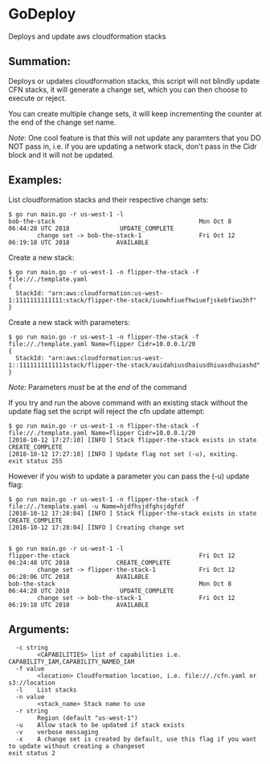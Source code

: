 # GoDeploy
Deploys and update aws cloudformation stacks

## Summation:
Deploys or updates cloudformation stacks, this script will not blindly update CFN stacks, it will generate a change set, which you can then choose to execute or reject. 

You can create multiple change sets, it will keep incrementing the counter at the end of the change set name.

_*Note*_: One cool feature is that this will not update any paramters that you DO NOT pass in, i.e. if you are updating a network stack, don't pass in the Cidr block and it will not be updated.

## Examples:
List cloudformation stacks and their respective change sets:
```
$ go run main.go -r us-west-1 -l
bob-the-stack                                        Mon Oct 8 06:44:28 UTC 2018              UPDATE_COMPLETE
        change set -> bob-the-stack-1                Fri Oct 12 06:19:18 UTC 2018             AVAILABLE
```

Create a new stack:
```
$ go run main.go -r us-west-1 -n flipper-the-stack -f file://./template.yaml
{
  StackId: "arn:aws:cloudformation:us-west-1:1111111111111:stack/flipper-the-stack/iuowhfiuefhwiuefjskebfiwu3hf"
}
```

Create a new stack with parameters:
```
$ go run main.go -r us-west-1 -n flipper-the-stack -f file://./template.yaml Name=flipper Cidr=10.0.0.1/20
{
  StackId: "arn:aws:cloudformation:us-west-1::1111111111111stack/flipper-the-stack/auidahiusdhaiusdhiuasdhuiashd"
}
```

*Note:* Parameters _*must*_ be at the *end* of the command

If you try and run the above command with an existing stack without the update flag set the script will reject the cfn update attempt:
```
$ go run main.go -r us-west-1 -n flipper-the-stack -f file://./template.yaml Name=flipper Cidr=10.0.0.1/20
[2018-10-12 17:27:10] [INFO ] Stack flipper-the-stack exists in state CREATE_COMPLETE
[2018-10-12 17:27:10] [INFO ] Update flag not set (-u), exiting.
exit status 255
```

However if you wish to update a parameter you can pass the (-u) update flag:
```
$ go run main.go -r us-west-1 -n flipper-the-stack -f file://./template.yaml -u Name=hjdfhsjdfghsjdgfdf
[2018-10-12 17:28:04] [INFO ] Stack flipper-the-stack exists in state CREATE_COMPLETE
[2018-10-12 17:28:04] [INFO ] Creating change set


$ go run main.go -r us-west-1 -l 
flipper-the-stack                                    Fri Oct 12 06:24:48 UTC 2018             CREATE_COMPLETE     
        change set -> flipper-the-stack-1            Fri Oct 12 06:28:06 UTC 2018             AVAILABLE           
bob-the-stack                                        Mon Oct 8 06:44:28 UTC 2018              UPDATE_COMPLETE     
        change set -> bob-the-stack-1                Fri Oct 12 06:19:18 UTC 2018             AVAILABLE   
```

## Arguments:
```
  -c string
    	<CAPABILITIES> list of capabilities i.e. CAPABILITY_IAM,CAPABILITY_NAMED_IAM
  -f value
    	<location> Cloudformation location, i.e. file://./cfn.yaml or s3://location
  -l	List stacks
  -n value
    	<stack_name> Stack name to use
  -r string
    	Region (default "us-west-1")
  -u	Allow stack to be updated if stack exists
  -v	verbose messaging
  -x	A change set is created by default, use this flag if you want to update without creating a changeset
exit status 2
```

